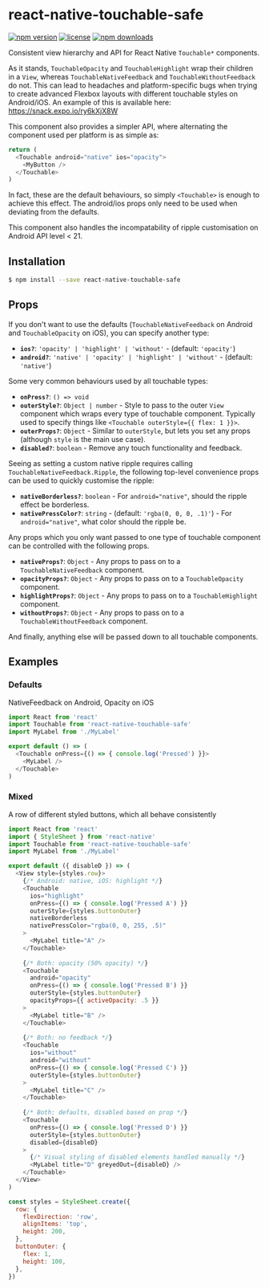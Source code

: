 # react-native-touchable-safe

[![npm version](https://img.shields.io/npm/v/react-native-touchable-safe.svg)](https://www.npmjs.com/package/react-native-touchable-safe)
[![license](https://img.shields.io/github/license/jamesisaac/react-native-touchable-safe.svg)](https://opensource.org/licenses/MIT)
[![npm downloads](https://img.shields.io/npm/dm/react-native-touchable-safe.svg)](https://www.npmjs.com/package/react-native-touchable-safe)

Consistent view hierarchy and API for React Native `Touchable*` components.

As it stands, `TouchableOpacity` and `TouchableHighlight` wrap their children
in a `View`, whereas `TouchableNativeFeedback` and `TouchableWithoutFeedback`
do not.  This can lead to headaches and platform-specific bugs when trying to
create advanced Flexbox layouts with different touchable styles on Android/iOS.
An example of this is available here: https://snack.expo.io/ry6kXjX8W

This component also provides a simpler API, where alternating the component
used per platform is as simple as:

```js
return (
  <Touchable android="native" ios="opacity">
    <MyButton />
  </Touchable>
)
```

In fact, these are the default behaviours, so simply `<Touchable>` is enough to
achieve this effect.  The android/ios props only need to be used when deviating
from the defaults.

This component also handles the incompatability of ripple customisation on
Android API level < 21.

## Installation

```bash
$ npm install --save react-native-touchable-safe
```

## Props

If you don't want to use the defaults (`TouchableNativeFeedback` on Android
and `TouchableOpacity` on iOS), you can specify another type:

* **`ios?`**: `'opacity' | 'highlight' | 'without'` - (default: `'opacity'`)
* **`android?`**: `'native' | 'opacity' | 'highlight' | 'without'` - (default: `'native'`)

Some very common behaviours used by all touchable types:

* **`onPress?`**: `() => void`
* **`outerStyle?`**: `Object | number` - Style to pass to the outer `View`
  component which wraps every type of touchable component.  Typically used to
  specify things like `<Touchable outerStyle={{ flex: 1 }}>`.
* **`outerProps?`**: `Object` - Similar to `outerStyle`, but lets you set any
  props (although `style` is the main use case).
* **`disabled?`**: `boolean` - Remove any touch functionality and feedback.

Seeing as setting a custom native ripple requires calling
`TouchableNativeFeedback.Ripple`, the following top-level convenience props can
be used to quickly customise the ripple:

* **`nativeBorderless?`**: `boolean` - For `android="native"`, should the
  ripple effect be borderless.
* **`nativePressColor?`**: `string` - (default: `'rgba(0, 0, 0, .1)'`) - For `android="native"`, what color should the ripple be.

Any props which you only want passed to one type of touchable component can be
controlled with the following props.

* **`nativeProps?`**: `Object` - Any props to pass on to a
  `TouchableNativeFeedback` component.
* **`opacityProps?`**: `Object` - Any props to pass on to a
  `TouchableOpacity` component.
* **`highlightProps?`**: `Object` - Any props to pass on to a
  `TouchableHighlight` component.
* **`withoutProps?`**: `Object` - Any props to pass on to a
  `TouchableWithoutFeedback` component.
  
And finally, anything else will be passed down to all touchable components.
  
## Examples

### Defaults

NativeFeedback on Android, Opacity on iOS

```js
import React from 'react'
import Touchable from 'react-native-touchable-safe'
import MyLabel from './MyLabel'

export default () => (
  <Touchable onPress={() => { console.log('Pressed') }}>
    <MyLabel />
  </Touchable>
)
```

### Mixed

A row of different styled buttons, which all behave consistently

```js
import React from 'react'
import { StyleSheet } from 'react-native'
import Touchable from 'react-native-touchable-safe'
import MyLabel from './MyLabel'

export default ({ disableD }) => (
  <View style={styles.row}>
    {/* Android: native, iOS: highlight */}
    <Touchable
      ios="highlight"
      onPress={() => { console.log('Pressed A') }}
      outerStyle={styles.buttonOuter}
      nativeBorderless
      nativePressColor="rgba(0, 0, 255, .5)"
    >
      <MyLabel title="A" />
    </Touchable>
    
    {/* Both: opacity (50% opacity) */}
    <Touchable
      android="opacity"
      onPress={() => { console.log('Pressed B') }}
      outerStyle={styles.buttonOuter}
      opacityProps={{ activeOpacity: .5 }}
    >
      <MyLabel title="B" />
    </Touchable>
    
    {/* Both: no feedback */}
    <Touchable
      ios="without"
      android="without"
      onPress={() => { console.log('Pressed C') }}
      outerStyle={styles.buttonOuter}
    >
      <MyLabel title="C" />
    </Touchable>
    
    {/* Both: defaults, disabled based on prop */}
    <Touchable
      onPress={() => { console.log('Pressed D') }}
      outerStyle={styles.buttonOuter}
      disabled={disableD}
    >
      {/* Visual styling of disabled elements handled manually */}
      <MyLabel title="D" greyedOut={disableD} />
    </Touchable>
  </View>
)

const styles = StyleSheet.create({
  row: {
    flexDirection: 'row',
    alignItems: 'top',
    height: 200,
  },
  buttonOuter: {
    flex: 1,
    height: 100,
  },
})
```